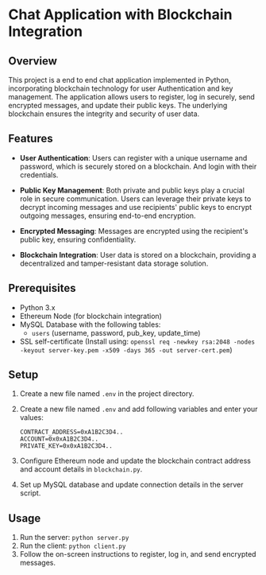 # Chat Application with Blockchain Integration

## Overview

This project is a end to end chat application implemented in Python, incorporating blockchain technology for user Authentication and key management. The application allows users to register, log in securely, send encrypted messages, and update their public keys. The underlying blockchain ensures the integrity and security of user data.

## Features

<!-- - **User Registration**: Users can register with a unique username and password, which is securely stored on a blockchain.

- **Login and Authentication**: Secure login mechanism using hashed passwords. Passwords are never transmitted in plaintext. -->

<!-- talk about login and registeration -->
- **User Authentication**: Users can register with a unique username and password, which is securely stored on a blockchain. And login with their credentials.
- **Public Key Management**: Both private and public keys play a crucial role in secure communication. Users can leverage their private keys to decrypt incoming messages and use recipients' public keys to encrypt outgoing messages, ensuring end-to-end encryption.

- **Encrypted Messaging**: Messages are encrypted using the recipient's public key, ensuring confidentiality.

- **Blockchain Integration**: User data is stored on a blockchain, providing a decentralized and tamper-resistant data storage solution.

## Prerequisites

- Python 3.x
- Ethereum Node (for blockchain integration)
- MySQL Database with the following tables:
    - `users` (username, password, pub_key, update_time)
- SSL self-certificate (Install using: `openssl req -newkey rsa:2048 -nodes -keyout server-key.pem -x509 -days 365 -out server-cert.pem`)

## Setup

1. Create a new file named `.env` in the project directory.
2. Create a new file named `.env` and add following variables and enter your values:

    ```env
    CONTRACT_ADDRESS=0xA1B2C3D4..
    ACCOUNT=0x0xA1B2C3D4..
    PRIVATE_KEY=0x0xA1B2C3D4..
    ```
4. Configure Ethereum node and update the blockchain contract address and account details in `blockchain.py`.
5. Set up MySQL database and update connection details in the server script.

## Usage

1. Run the server: `python server.py`
2. Run the client: `python client.py`
3. Follow the on-screen instructions to register, log in, and send encrypted messages.